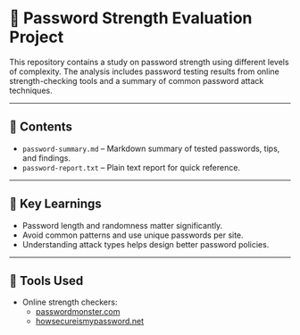 # 🔑 Password Strength Evaluation Project

This repository contains a study on password strength using different levels of complexity. The analysis includes password testing results from online strength-checking tools and a summary of common password attack techniques.

---

## 📂 Contents

- `password-summary.md` – Markdown summary of tested passwords, tips, and findings.
- `password-report.txt` – Plain text report for quick reference.

---

## 🧠 Key Learnings

- Password length and randomness matter significantly.
- Avoid common patterns and use unique passwords per site.
- Understanding attack types helps design better password policies.

---

## 📌 Tools Used

- Online strength checkers:
  - [passwordmonster.com](https://www.passwordmonster.com/)
  - [howsecureismypassword.net](https://howsecureismypassword.net/)
